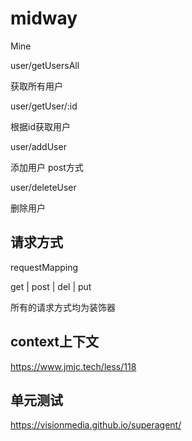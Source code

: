 # midway

Mine

user/getUsersAll

获取所有用户

user/getUser/:id

根据id获取用户

user/addUser 

添加用户  post方式

user/deleteUser 

删除用户

## 请求方式

requestMapping 

get | post | del | put 

所有的请求方式均为装饰器

## context上下文

https://www.jmjc.tech/less/118

## 单元测试

https://visionmedia.github.io/superagent/

